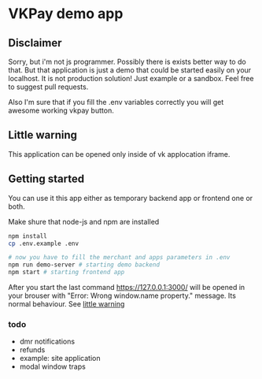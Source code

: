 # VKPay demo app

## Disclaimer
Sorry, but i'm not js programmer. Possibly there is exists better way to do that. But that application is just a demo that could be started easily on your localhost. It is not production solution! Just example or a sandbox.
Feel free to suggest pull requests.

Also I'm sure that if you fill the .env variables correctly you will get awesome working vkpay button.

## Little warning
This application can be opened only inside of vk applocation iframe.

## Getting started
You can use it this app either as temporary backend app or frontend one or both.

Make shure that node-js and npm are installed

```bash
npm install
cp .env.example .env

# now you have to fill the merchant and apps parameters in .env
npm run demo-server # starting demo backend
npm start # starting frontend app
```
After you start the last command https://127.0.0.1:3000/ will be opened in your brouser with "Error: Wrong window.name property." message. Its normal behaviour. See [little warning](#Little-warning)


### todo
* dmr notifications
* refunds
* example: site application
* modal window traps


